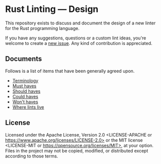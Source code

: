 # Rust Linting — Design

This repository exists to discuss and document the design of a new linter for the Rust programming language.

If you have any suggestions, questions or a custom lint ideas, you're welcome to create a [new issue](https://github.com/rust-linting/design/issues/new/choose). Any kind of contribution is appreciated.

## Documents

Follows is a list of items that have been generally agreed upon.

- [Terminology](./terminology.md)
- [Must haves](./must-haves.md)
- [Should haves](./should-haves.md)
- [Could haves](./could-haves.md)
- [Won't haves](./wont-haves.md)
- [Where lints live](./lints-lives.md)

## License

Licensed under the Apache License, Version 2.0 <LICENSE-APACHE or https://www.apache.org/licenses/LICENSE-2.0> or the MIT license <LICENSE-MIT or https://opensource.org/licenses/MIT>, at your option. Files in the project may not be copied, modified, or distributed except according to those terms.
